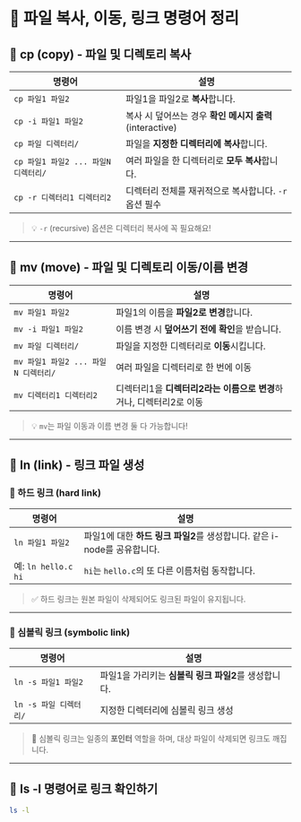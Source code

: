 # 📂 파일 복사, 이동, 링크 명령어 정리

## 📌 cp (copy) - **파일 및 디렉토리 복사**

| 명령어 | 설명 |
|--------|------|
| `cp 파일1 파일2` | 파일1을 파일2로 **복사**합니다. |
| `cp -i 파일1 파일2` | 복사 시 덮어쓰는 경우 **확인 메시지 출력** (interactive) |
| `cp 파일 디렉터리/` | 파일을 **지정한 디렉터리에 복사**합니다. |
| `cp 파일1 파일2 ... 파일N 디렉터리/` | 여러 파일을 한 디렉터리로 **모두 복사**합니다. |
| `cp -r 디렉터리1 디렉터리2` | 디렉터리 전체를 재귀적으로 복사합니다. `-r` 옵션 필수 |

> 💡 `-r` (recursive) 옵션은 디렉터리 복사에 꼭 필요해요!

---

## 📌 mv (move) - **파일 및 디렉토리 이동/이름 변경**

| 명령어 | 설명 |
|--------|------|
| `mv 파일1 파일2` | 파일1의 이름을 **파일2로 변경**합니다. |
| `mv -i 파일1 파일2` | 이름 변경 시 **덮어쓰기 전에 확인**을 받습니다. |
| `mv 파일 디렉터리/` | 파일을 지정한 디렉터리로 **이동**시킵니다. |
| `mv 파일1 파일2 ... 파일N 디렉터리/` | 여러 파일을 디렉터리로 한 번에 이동 |
| `mv 디렉터리1 디렉터리2` | 디렉터리1을 **디렉터리2라는 이름으로 변경**하거나, 디렉터리2로 이동 |

> 💡 `mv`는 파일 이동과 이름 변경 둘 다 가능합니다!

---

## 🔗 ln (link) - **링크 파일 생성**

### 📌 하드 링크 (hard link)

| 명령어 | 설명 |
|--------|------|
| `ln 파일1 파일2` | 파일1에 대한 **하드 링크 파일2**를 생성합니다. 같은 i-node를 공유합니다. |
| 예: `ln hello.c hi` | `hi`는 `hello.c`의 또 다른 이름처럼 동작합니다. |

> ✅ 하드 링크는 원본 파일이 삭제되어도 링크된 파일이 유지됩니다.

---

### 📌 심볼릭 링크 (symbolic link)

| 명령어 | 설명 |
|--------|------|
| `ln -s 파일1 파일2` | 파일1을 가리키는 **심볼릭 링크 파일2**를 생성합니다. |
| `ln -s 파일 디렉터리/` | 지정한 디렉터리에 심볼릭 링크 생성 |

> 🔗 심볼릭 링크는 일종의 **포인터** 역할을 하며, 대상 파일이 삭제되면 링크도 깨집니다.

---

## 🧾 ls -l 명령어로 링크 확인하기

```bash
ls -l
